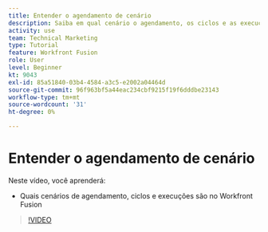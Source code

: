 ```yaml
---
title: Entender o agendamento de cenário
description: Saiba em qual cenário o agendamento, os ciclos e as execuções estão [!DNL Adobe Workfront Fusion].
activity: use
team: Technical Marketing
type: Tutorial
feature: Workfront Fusion
role: User
level: Beginner
kt: 9043
exl-id: 85a51840-03b4-4584-a3c5-e2002a04464d
source-git-commit: 96f963bf5a44eac234cbf9215f19f6dddbe23143
workflow-type: tm+mt
source-wordcount: '31'
ht-degree: 0%

---
```


# Entender o agendamento de cenário

Neste vídeo, você aprenderá:

* Quais cenários de agendamento, ciclos e execuções são no Workfront Fusion

>[!VIDEO](https://video.tv.adobe.com/v/335284/?quality=12)
